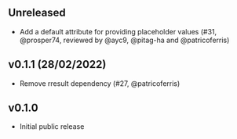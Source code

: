 ## Unreleased

- Add a default attribute for providing placeholder values (#31, @prosper74, reviewed by @ayc9, @pitag-ha and @patricoferris)

## v0.1.1 (28/02/2022)

- Remove rresult dependency (#27, @patricoferris)

## v0.1.0

- Initial public release
